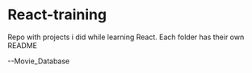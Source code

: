# React-training
Repo with projects i did while learning React. Each folder has their own README

--Movie_Database
